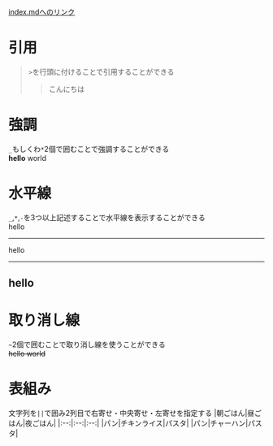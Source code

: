[index.mdへのリンク](index.md)  
# 引用
> `>`を行頭に付けることで引用することができる
>> こんにちは  

# 強調
`_`もしくわ`*`2個で囲むことで強調することができる  
__hello__ world

# 水平線
`_`,`*`,`-`を3つ以上記述することで水平線を表示することができる  
hello  
___  
hello  
***  
hello 
---  

# 取り消し線
`~`2個で囲むことで取り消し線を使うことができる  
~~hello world~~  

# 表組み
文字列を`||`で囲み2列目で右寄せ・中央寄せ・左寄せを指定する
|朝ごはん|昼ごはん|夜ごはん|
|:--:|:--:|:--:|
|パン|チキンライス|パスタ|
|パン|チャーハン|パスタ|
